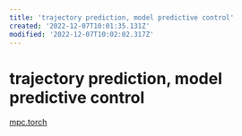 ```yaml
---
title: 'trajectory prediction, model predictive control'
created: '2022-12-07T10:01:35.131Z'
modified: '2022-12-07T10:02:02.317Z'
---
```


# trajectory prediction, model predictive control

[mpc.torch](https://locuslab.github.io/mpc.pytorch/)

